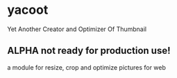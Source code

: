 yacoot
======
Yet Another Creator and Optimizer Of Thumbnail

ALPHA  not ready for production use!
------------------------------------

a module for resize, crop and optimize pictures for web

